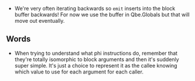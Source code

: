 - We're very often iterating backwards so `emit` inserts into the block buffer backwards!
  For now we use the buffer in Qbe.Globals but that will move out eventually.

## Words

- When trying to understand what phi instructions do, remember that they're totally isomorphic to block arguments and then it's suddenly super simple.
  It's just a choice to represent it as the callee knowing which value to use for each argument for each caller.
